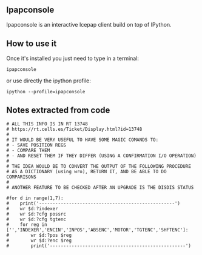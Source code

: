 
Ipapconsole
-----------

Ipapconsole is an interactive Icepap client build on top of IPython.


How to use it
-------------
Once it's installed you just need to type in a terminal:

```
ipapconsole
```

or use directly the ipython profile:

```
ipython --profile=ipapconsole
```

Notes extracted from code
-------------------------
```
# ALL THIS INFO IS IN RT 13748
# https://rt.cells.es/Ticket/Display.html?id=13748
#
# IT WOULD BE VERY USEFUL TO HAVE SOME MAGIC COMANDS TO:
# - SAVE POSITION REGS
# - COMPARE THEM
# - AND RESET THEM IF THEY DIFFER (USING A CONFIRMATION I/O OPERATION)
#
# THE IDEA WOULD BE TO CONVERT THE OUTPUT OF THE FOLLOWING PROCEDURE
# AS A DICTIONARY (using wro), RETURN IT, AND BE ABLE TO DO COMPARISONS
#
# ANOTHER FEATURE TO BE CHECKED AFTER AN UPGRADE IS THE DISDIS STATUS

#for d in range(1,7):
#    print('--------------------------------------------------')
#    wr $d:?indexer
#    wr $d:?cfg possrc
#    wr $d:?cfg tgtenc
#    for reg in ['','INDEXER','ENCIN','INPOS','ABSENC','MOTOR','TGTENC','SHFTENC']:
#        wr $d:?pos $reg
#        wr $d:?enc $reg
#        print('--------------------------------------------------')
```
